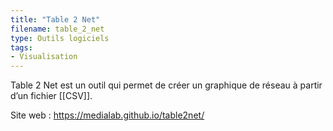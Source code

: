 ```yaml
---
title: "Table 2 Net"
filename: table_2_net
type: Outils logiciels
tags:
- Visualisation
---
```


Table 2 Net est un outil qui permet de créer un graphique de réseau à partir d’un fichier [[CSV]].

Site web : <https://medialab.github.io/table2net/>

